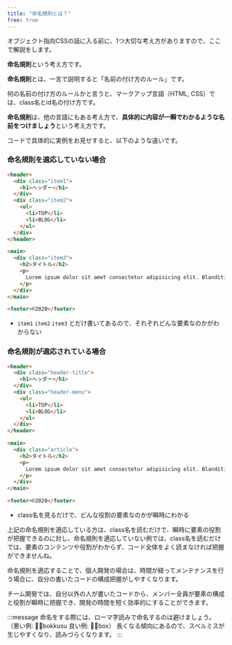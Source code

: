 ```yaml
---
title: "命名規則とは？"
free: true
---
```


オブジェクト指向CSSの話に入る前に、1つ大切な考え方がありますので、ここで解説をします。

**命名規則**という考え方です。

**命名規則**とは、一言で説明すると「名前の付け方のルール」です。

何の名前の付け方のルールかと言うと、マークアップ言語（HTML, CSS）では、class名とid名の付け方です。

**命名規則**は、他の言語にもある考え方で、**具体的に内容が一瞬でわかるような名前をつけましょう**という考え方です。

コードで具体的に実例をお見せすると、以下のような違いです。

### 命名規則を適応していない場合

```html
<header>
  <div class="item1">
    <h1>ヘッダー</h1>
  </div>
  <div class="item2">
    <ul>
      <li>TOP</li>
      <li>BLOG</li>
    </ul>
  </div>
</header>

<main>
  <div class="item3">
    <h2>タイトル</h2>
    <p>
      Lorem ipsum dolor sit amet consectetur adipisicing elit. Blanditiis repellat similique qui voluptatum incidunt et, minus, ipsa ad deserunt, voluptates reiciendis quae dolore. Ut eos sit labore sequi aspernatur. Quisquam.
    </p>
  </div>
</main>

<footer>©︎2020</footer>
```

- `item1` `item2` `item3` とだけ書いてあるので、それぞれどんな要素なのかがわからない

### 命名規則が適応されている場合

```html
<header>
  <div class="header-title">
    <h1>ヘッダー</h1>
  </div>
  <div class="header-menu">
    <ul>
      <li>TOP</li>
      <li>BLOG</li>
    </ul>
  </div>
</header>

<main>
  <div class="article">
    <h2>タイトル</h2>
    <p>
      Lorem ipsum dolor sit amet consectetur adipisicing elit. Blanditiis repellat similique qui voluptatum incidunt et, minus, ipsa ad deserunt, voluptates reiciendis quae dolore. Ut eos sit labore sequi aspernatur. Quisquam.
    </p>
  </div>
</main>

<footer>©︎2020</footer>
```

- class名を見るだけで、どんな役割の要素なのかが瞬時にわかる

上記の命名規則を適応している方は、class名を読むだけで、瞬時に要素の役割が把握できるのに対し、命名規則を適応していない例では、class名を読むだけでは、要素のコンテンツや役割がわからず、コード全体をよく読まなければ把握ができませんね。

命名規則を適応することで、個人開発の場合は、時間が経ってメンテナンスを行う場合に、自分の書いたコードの構成把握がしやすくなります。

チーム開発では、自分以外の人が書いたコードから、メンバー全員が要素の構成と役割が瞬時に把握でき、開発の時間を短く効率的にすることができます。

:::message
命名をする際には、ローマ字読みで命名するのは避けましょう。
（悪い例: 🙅‍♀️bokkusu 良い例: 🙆‍♂️box）
長くなる傾向にあるので、スペルミスが生じやすくなり、読みづらくなります。
:::
